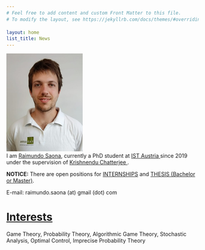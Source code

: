 ```yaml
---
# Feel free to add content and custom Front Matter to this file.
# To modify the layout, see https://jekyllrb.com/docs/themes/#overriding-theme-defaults

layout: home
list_title: News
---
```


<div vocab="https://schema.org/" typeof="Person">
	<div>
		<a href="https://saona-raimundo.github.io/">
		<img src="me.jpg" 
		class="galleryItem"
		width=200px>
		</a>
	</div>
	<div>
		I am 
		<a property="sameAs" href="https://saona-raimundo.github.io/">
			<span property="name">
				Raimundo Saona</span></a>, currently a PhD student at 
		<span property="memberOf" typeof="OrganizationRole">
			<a property="sameAs" href="https://en.wikipedia.org/wiki/Institute_of_Science_and_Technology_Austria">
				<span property="name">IST Austria</span>
			</a>
			</span>
		</span>
		since 
		<meta property="startDate" content="2019-06-01">
			2019
		under the supervision of 
		<span vocab="https://schema.org/" typeof="Person">
			<a property="sameAs" href="https://pub.ist.ac.at/~kchatterjee/">
				<span property="name">
					Krishnendu Chatterjee
				</span>
			</a>
		</span>.
	</div>
</div>

<p>
	<strong>NOTICE:</strong> 
	There are open positions for <a href="https://phd.pages.ist.ac.at/internships/">INTERNSHIPS</a> and <a href="https://phd.pages.ist.ac.at/bsc-msc-research-projects/">THESIS (Bachelor or Master)</a>.
</p>

E-mail: raimundo.saona (at) gmail (dot) com 

# <a href="{{site.baseurl}}/interests/"> Interests </a>

Game Theory, Probability Theory, Algorithmic Game Theory, Stochastic Analysis, Optimal Control, Imprecise Probability Theory

